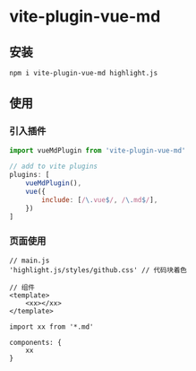 # vite-plugin-vue-md


## 安装

```bash
npm i vite-plugin-vue-md highlight.js
```

## 使用

### 引入插件

```javascript
import vueMdPlugin from 'vite-plugin-vue-md'

// add to vite plugins
plugins: [
    vueMdPlugin(),
    vue({
        include: [/\.vue$/, /\.md$/],
    })
]
```

### 页面使用

```
// main.js
'highlight.js/styles/github.css' // 代码块着色

// 组件
<template>
    <xx></xx>
</template>

import xx from '*.md'

components: {
    xx
}
```